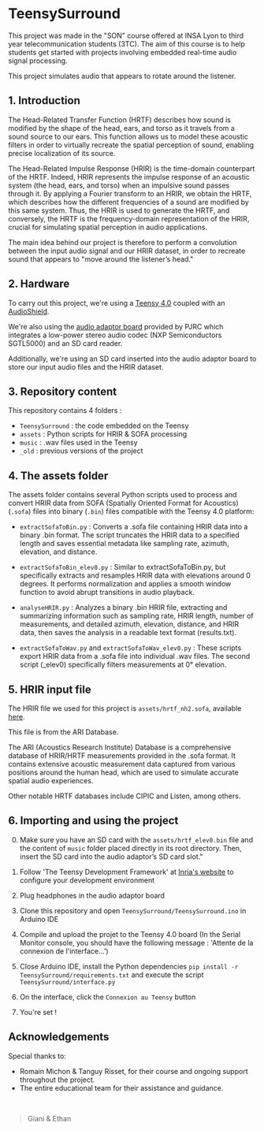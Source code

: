 # TeensySurround

This project was made in the "SON" course offered at INSA Lyon to third year telecommunication students (3TC). The aim of this course is to help students get started with projects involving embedded real-time audio signal processing.

This project simulates audio that appears to rotate around the listener.

## 1. Introduction

The Head-Related Transfer Function (HRTF) describes how sound is modified by the shape of the head, ears, and torso as it travels from a sound source to our ears.
This function allows us to model these acoustic filters in order to virtually recreate the spatial perception of sound, enabling precise localization of its source.

The Head-Related Impulse Response (HRIR) is the time-domain counterpart of the HRTF.
Indeed, HRIR represents the impulse response of an acoustic system (the head, ears, and torso) when an impulsive sound passes through it.
By applying a Fourier transform to an HRIR, we obtain the HRTF, which describes how the different frequencies of a sound are modified by this same system.
Thus, the HRIR is used to generate the HRTF, and conversely, the HRTF is the frequency-domain representation of the HRIR, crucial for simulating spatial perception in audio applications.

The main idea behind our project is therefore to perform a convolution between the input audio signal and our HRIR dataset, in order to recreate sound that appears to "move around the listener’s head."

## 2. Hardware 

To carry out this project, we're using a [Teensy 4.0](https://www.pjrc.com/teensy/) coupled with an [AudioShield](https://www.pjrc.com/store/teensy3_audio.html).

We're also using the [audio adaptor board](https://www.pjrc.com/store/teensy3_audio.html) provided by PJRC which integrates a low-power stereo audio codec (NXP Semiconductors SGTL5000) and an SD card reader.

Additionally, we're using an SD card inserted into the audio adaptor board to store our input audio files and the HRIR dataset.

## 3. Repository content

This repository contains 4 folders : 
- `TeensySurround` : the code embedded on the Teensy 
- `assets` : Python scripts for HRIR & SOFA processing
- `music` : .wav files used in the Teensy
- `_old` : previous versions of the project 

## 4. The assets folder

The assets folder contains several Python scripts used to process and convert HRIR data from SOFA (Spatially Oriented Format for Acoustics) (`.sofa`) files into binary (`.bin`) files compatible with the Teensy 4.0 platform:

- `extractSofaToBin.py` : Converts a .sofa file containing HRIR data into a binary .bin format. The script truncates the HRIR data to a specified length and saves essential metadata like sampling rate, azimuth, elevation, and distance.

- `extractSofaToBin_elev0.py` : Similar to extractSofaToBin.py, but specifically extracts and resamples HRIR data with elevations around 0 degrees. It performs normalization and applies a smooth window function to avoid abrupt transitions in audio playback.

- `analyseHRIR.py` : Analyzes a binary .bin HRIR file, extracting and summarizing information such as sampling rate, HRIR length, number of measurements, and detailed azimuth, elevation, distance, and HRIR data, then saves the analysis in a readable text format (results.txt).

- `extractSofaToWav.py` and `extractSofaToWav_elev0.py` : These scripts export HRIR data from a .sofa file into individual .wav files. The second script (_elev0) specifically filters measurements at 0° elevation.

## 5. HRIR input file

The HRIR file we used for this project is `assets/hrtf_nh2.sofa`, available [here](https://sofacoustics.org/data/database/ari/).

This file is from the ARI Database.

The ARI (Acoustics Research Institute) Database is a comprehensive database of HRIR/HRTF measurements provided in the .sofa format. It contains extensive acoustic measurement data captured from various positions around the human head, which are used to simulate accurate spatial audio experiences.

Other notable HRTF databases include CIPIC and Listen, among others.

## 6. Importing and using the project

0. Make sure you have an SD card with the `assets/hrtf_elev0.bin` file and the content of `music` folder placed directly in its root directory. Then, insert the SD card into the audio adaptor’s SD card slot."

1. Follow 'The Teensy Development Framework' at [Inria's website](https://inria-emeraude.github.io/son/lectures/lecture1/#installing-teensyduino) to configure your development environment 

2. Plug headphones in the audio adaptor board

3. Clone this repository and open `TeensySurround/TeensySurround.ino` in Arduino IDE

4. Compile and upload the projet to the Teensy 4.0 board (In the Serial Monitor console, you should have the following message : 'Attente de la connexion de l'interface...')

5. Close Arduino IDE, install the Python dependencies `pip install -r TeensySurround/requirements.txt` and execute the script `TeensySurround/interface.py`

6. On the interface, click the `Connexion au Teensy` button

7. You're set ! 

## Acknowledgements

Special thanks to:

- Romain Michon & Tanguy Risset, for their course and ongoing support throughout the project.
- The entire educational team for their assistance and guidance.

<br>

> Giani & Ethan
